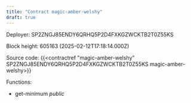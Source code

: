 ```yaml
---
title: "Contract magic-amber-welshy"
draft: true
---
```

Deployer: SP2ZNGJ85ENDY6QRHQ5P2D4FXKGZWCKTB2T0Z55KS


 



Block height: 605163 (2025-02-12T17:18:14.000Z)

Source code: {{<contractref "magic-amber-welshy" SP2ZNGJ85ENDY6QRHQ5P2D4FXKGZWCKTB2T0Z55KS magic-amber-welshy>}}

Functions:

* get-minimum _public_
